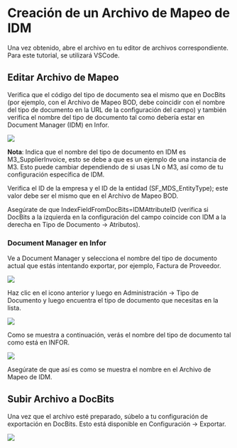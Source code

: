 # Creación de un Archivo de Mapeo de IDM

Una vez obtenido, abre el archivo en tu editor de archivos correspondiente. Para este tutorial, se utilizará VSCode.

## Editar Archivo de Mapeo

Verifica que el código del tipo de documento sea el mismo que en DocBits (por ejemplo, con el Archivo de Mapeo BOD, debe coincidir con el nombre del tipo de documento en la URL de la configuración del campo) y también verifica el nombre del tipo de documento tal como debería estar en Document Manager (IDM) en Infor.

![](https://lh7-us.googleusercontent.com/WHO0vg2W36yVFBq0ay0wBMFVzMfT6pNvHklt0o8N4tqUpM03jXJm2fykuYjyZh0z4wFTO4Eaeh39-D03re3a9utegrdVdsjHBfucmALA3B7YBWd92-9bcYr543G4MWftv0RosvTgFP3J6NNmLZAz5Dc)

**Nota**: Indica que el nombre del tipo de documento en IDM es M3\_SupplierInvoice, esto se debe a que es un ejemplo de una instancia de M3. Esto puede cambiar dependiendo de si usas LN o M3, así como de tu configuración específica de IDM.

Verifica el ID de la empresa y el ID de la entidad (SF\_MDS\_EntityType); este valor debe ser el mismo que en el Archivo de Mapeo BOD.

Asegúrate de que IndexFieldFromDocBits=IDMAttributeID (verifica si DocBits a la izquierda en la configuración del campo coincide con IDM a la derecha en Tipo de Documento → Atributos).

### Document Manager en Infor

Ve a Document Manager y selecciona el nombre del tipo de documento actual que estás intentando exportar, por ejemplo, Factura de Proveedor.

![](https://lh7-us.googleusercontent.com/EV3uw3R1L6\_RRANB7FRLwtUFMbv\_KGtL4x6kAk6lEYhwI90UeG2uWqFD2Azpxv-SRFl9zfvdratOZbXxp2D1-SryLo3Boj2x9Xc4PQXJ6vUhX5c9pvhv4XHuCk-qMK51DZ885vRUJ5dwES7k84uhoyk)

Haz clic en el icono anterior y luego en Administración → Tipo de Documento y luego encuentra el tipo de documento que necesitas en la lista.

![](https://lh7-us.googleusercontent.com/ldsuINS9SCUQm3E57s8j\_95gzBGwHQFavcf6d3myg6tuVxRoQHtq8R-6we5OEJ63swDxwPc9w7hbySWqWdfaMsGdQpn99m6EchPY5f5DzXEj-8mjocwPNtdJVNP34CuPvw0JIImDgFX1Q05M8-ogZo8)

Como se muestra a continuación, verás el nombre del tipo de documento tal como está en INFOR.

![](https://lh7-us.googleusercontent.com/KSreWGS7TqdMP64BqtufM24xk0RDnNDHUZapnPsSuRj\_umPJ3icll89KI2RYpbtet2F6ccL8QfYbl27-2j1nQPwQ0z-Nq873c4Tv72ee9AJhKMxynIUxmJKKsQQCupW\_dpRfw\_5BXm0WvAnw4HOALmw)

Asegúrate de que así es como se muestra el nombre en el Archivo de Mapeo de IDM.

## Subir Archivo a DocBits

Una vez que el archivo esté preparado, súbelo a tu configuración de exportación en DocBits. Esto está disponible en Configuración → Exportar.

![](https://lh7-us.googleusercontent.com/rUHhvImiWamK6JxnWSPL4JEioAJq3AmvdsubJDo-DoDV9F\_i5mZ42YDnjqZUYKYSJu1Cetc\_4fLwlvvmoZXYIzmBf3hoyW6RjfP9HQ8FkNDhW1IbLHvNTCHWFRaeCECdZ97u79-Eu37TvzqnqGPEayM)
